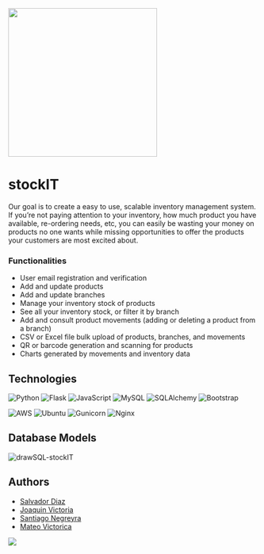 <img src="https://user-images.githubusercontent.com/22855312/173144397-40b8e52c-08ad-451b-8c0f-01c03406b3ca.png" width="300">

# stockIT
Our goal is to create a easy to use, scalable inventory management system.  
If you’re not paying attention to your inventory, how much product you have available, re-ordering needs, etc, you can easily be wasting your money on products no one wants while missing  opportunities to offer the products your customers are most excited about.  

### Functionalities
- User email registration and verification
- Add and update products
- Add and update branches
- Manage your inventory stock of products
- See all your inventory stock, or filter it by branch
- Add and consult product movements (adding or deleting a product from a branch)
- CSV or Excel file bulk upload of products, branches, and movements
- QR or barcode generation and scanning for products
- Charts generated by movements and inventory data

## Technologies 
![Python](https://img.shields.io/badge/python-3670A0?style=for-the-badge&logo=python&logoColor=ffdd54)
![Flask](https://img.shields.io/badge/flask-%23000.svg?style=for-the-badge&logo=flask&logoColor=white)
![JavaScript](https://img.shields.io/badge/javascript-%23323330.svg?style=for-the-badge&logo=javascript&logoColor=%23F7DF1E)
![MySQL](https://img.shields.io/badge/mysql-%2300f.svg?style=for-the-badge&logo=mysql&logoColor=white)
![SQLAlchemy](https://img.shields.io/badge/sqlalchemy-%657D8Bf.svg?style=for-the-badge&logo=sqlalchemy&logoColor=white)
![Bootstrap](https://img.shields.io/badge/bootstrap-%23563D7C.svg?style=for-the-badge&logo=bootstrap&logoColor=white)  

![AWS](https://img.shields.io/badge/AWS-%23FF9900.svg?style=for-the-badge&logo=amazon-aws&logoColor=white)
![Ubuntu](https://img.shields.io/badge/Ubuntu-E95420?style=for-the-badge&logo=ubuntu&logoColor=white)
![Gunicorn](https://img.shields.io/badge/gunicorn-%298729.svg?style=for-the-badge&logo=gunicorn&logoColor=white)
![Nginx](https://img.shields.io/badge/nginx-%23009639.svg?style=for-the-badge&logo=nginx&logoColor=white)

## Database Models
![drawSQL-stockIT](https://user-images.githubusercontent.com/22855312/175121465-29a33460-f694-416f-91e8-a022c0a32be6.png)

## Authors
- [Salvador Diaz](https://github.com/sl4dex)
- [Joaquin Victoria](https://github.com/Joaquin2000zz)
- [Santiago Negreyra](https://github.com/Santi3948)
- [Mateo Victorica](https://github.com/Ual97)

<a href="https://github.com/sl4dex/stockIT/graphs/contributors">
  <img src="https://contrib.rocks/image?repo=sl4dex/stockIT" />
</a>
